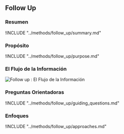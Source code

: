 ## Follow Up

### Resumen
!INCLUDE "../methods/follow_up/summary.md"

### Propósito
!INCLUDE "../methods/follow_up/purpose.md"

### El Flujo de la Información
![Follow up : El Flujo de la Información](images/info_flows/follow_up.svg)

### Preguntas Orientadoras
!INCLUDE "../methods/follow_up/guiding_questions.md"

### Enfoques
!INCLUDE "../methods/follow_up/approaches.md"

